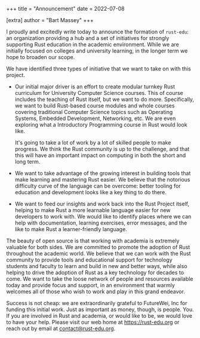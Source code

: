 +++
title = "Announcement"
date = 2022-07-08

[extra]
author = "Bart Massey"
+++

I proudly and excitedly write today to announce the
formation of `rust-edu`: an organization providing a hub and
a set of initiatives for strongly supporting Rust education
in the academic environment. While we are initially focused
on colleges and university learning, in the longer term we
hope to broaden our scope.

We have identified three types of initiative that we want to
take on with this project.

* Our initial major driver is an effort to create modular
  turnkey Rust curriculum for University Computer Science
  courses. This of course includes the teaching of Rust
  itself, but we want to do more. Specifically, we want to
  build Rust-based course modules and whole courses covering
  traditional Computer Science topics such as Operating
  Systems, Embedded Development, Networking, etc. We are
  even exploring what a Introductory Programming course in
  Rust would look like.

  It's going to take a lot of work by a lot of skilled
  people to make progress. We think the Rust community is up
  to the challenge, and that this will have an important
  impact on computing in both the short and long term.

* We want to take advantage of the growing interest in
  building tools that make learning and mastering Rust
  easier. We believe that the notorious difficulty curve of
  the language can be overcome: better tooling for education
  and development looks like a key thing to do there.

* We want to feed our insights and work back into the Rust
  Project itself, helping to make Rust a more learnable
  language easier for new developers to work with. We would
  like to identify places where we can help with
  documentation, learning exercises, error messages, and the
  like to make Rust a learner-friendly language.

The beauty of open source is that working with academia is
extremely valuable for both sides. We are committed to
promote the adoption of Rust throughout the academic
world. We believe that we can work with the Rust community
to provide tools and educational support for technology
students and faculty to learn and build in new and better
ways, while also helping to drive the adoption of Rust as a
key technology for decades to come. We want to take the
loose network of people and resources available today and
provide focus and support, in an environment that warmly
welcomes all of those who wish to work and play in this
grand endeavor.

Success is not cheap: we are extraordinarily grateful to
FutureWei, Inc for funding this initial work. Just as
important as money, though, is people. You. If you are
involved in Rust and academia, or would like to be, we would
love to have your help. Please visit our web home at
<https://rust-edu.org> or reach out by email at
[contact@rust-edu.org](mailto:contact@rust-edu.org).

